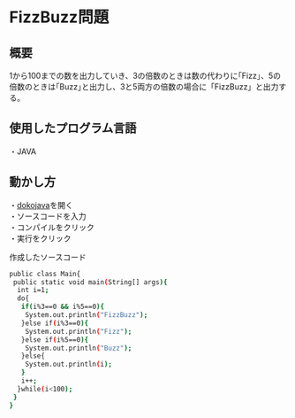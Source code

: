 # FizzBuzz問題

## 概要
1から100までの数を出力していき、3の倍数のときは数の代わりに｢Fizz｣、5の倍数のときは｢Buzz｣と出力し、3と5両方の倍数の場合に「FizzBuzz」と出力する。　　

## 使用したプログラム言語
・JAVA

## 動かし方  
・[dokojava](https://dokojava.jp/sources/Main.java)を開く  
・ソースコードを入力  
・コンパイルをクリック  
・実行をクリック  

作成したソースコード  
```bash
public class Main{
 public static void main(String[] args){
  int i=1;
  do{
   if(i%3==0 && i%5==0){
    System.out.println("FizzBuzz");
   }else if(i%3==0){
    System.out.println("Fizz");
   }else if(i%5==0){
    System.out.println("Buzz");
   }else{
    System.out.println(i);
   }
   i++;
  }while(i<100);
 }
}
```
